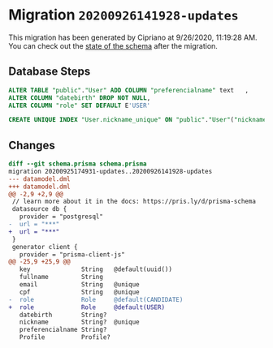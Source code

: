 # Migration `20200926141928-updates`

This migration has been generated by Cipriano at 9/26/2020, 11:19:28 AM.
You can check out the [state of the schema](./schema.prisma) after the migration.

## Database Steps

```sql
ALTER TABLE "public"."User" ADD COLUMN "preferencialname" text   ,
ALTER COLUMN "datebirth" DROP NOT NULL,
ALTER COLUMN "role" SET DEFAULT E'USER'

CREATE UNIQUE INDEX "User.nickname_unique" ON "public"."User"("nickname")
```

## Changes

```diff
diff --git schema.prisma schema.prisma
migration 20200925174931-updates..20200926141928-updates
--- datamodel.dml
+++ datamodel.dml
@@ -2,9 +2,9 @@
 // learn more about it in the docs: https://pris.ly/d/prisma-schema
 datasource db {
   provider = "postgresql"
-  url = "***"
+  url = "***"
 }
 generator client {
   provider = "prisma-client-js"
@@ -25,9 +25,9 @@
   key              String   @default(uuid())
   fullname         String
   email            String   @unique
   cpf              String   @unique
-  role             Role     @default(CANDIDATE)
+  role             Role     @default(USER)
   datebirth        String?
   nickname         String?  @unique
   preferencialname String?
   Profile          Profile?
```


